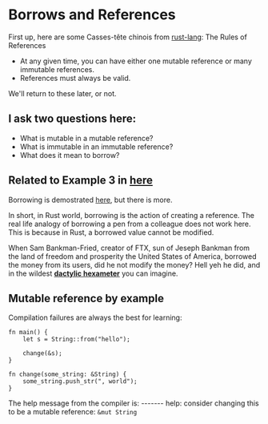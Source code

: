 # Borrows and References

First up, here are some Casses-tête chinois from [rust-lang](https://doc.rust-lang.org/book/ch04-02-references-and-borrowing.html):
The Rules of References

- At any given time, you can have either one mutable reference or many immutable references.
- References must always be valid.

We'll return to these later, or not.

## I ask two questions here:

- What is mutable in a mutable reference?
- What is immutable in an immutable reference?
- What does it mean to borrow?

## Related to Example 3 in [here](/blog/Rust_memory/Rust_owner/)

Borrowing is demostrated [here](/blog/Rust_memory/Rust_owner/), but there is more. 

In short, in Rust world, borrowing is the action of creating a reference. The real life analogy of borrowing a pen from a colleague does not work here. This is because in Rust, a borrowed value cannot be modified.

When Sam Bankman-Fried, creator of FTX, sun of Jeseph Bankman from the land of freedom and prosperity the United States of America, borrowed the money from its users, did he not modify the money? Hell yeh he did, and in the wildest **[dactylic hexameter](https://en.wikipedia.org/wiki/Dactylic_hexameter)** you can imagine.

## Mutable reference by example

Compilation failures are always the best for learning:
```
fn main() {
    let s = String::from("hello");

    change(&s);
}

fn change(some_string: &String) {
    some_string.push_str(", world");
}
```
The help message from the compiler is:
    ------- help: consider changing this to be a mutable reference: `&mut String`


